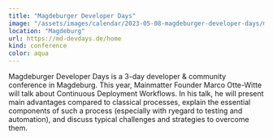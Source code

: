 ```yaml
---
title: "Magdeburger Developer Days"
image: "/assets/images/calendar/2023-05-08-magdeburger-developer-days/magdeburger-developer-days.png"
location: "Magdeburg"
url: https://md-devdays.de/home
kind: conference
color: aqua
---
```


Magdeburger Developer Days is a 3-day developer & community conference in
Magdeburg. This year, Mainmatter Founder Marco Otte-Witte will talk about
Continuous Deployment Workflows. In his talk, he will present main advantages
compared to classical processes, explain the essential components of such a
process (especially with ryegard to testing and automation), and discuss typical
challenges and strategies to overcome them.
